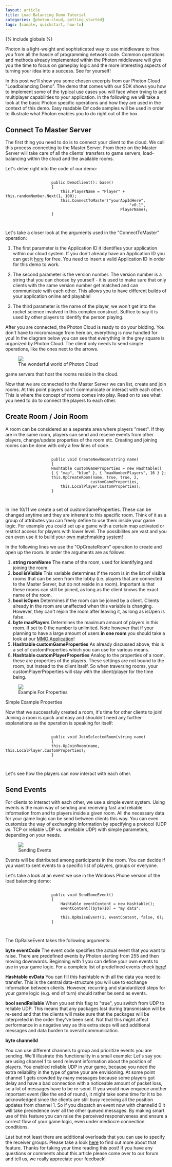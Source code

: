 ```yaml
---
layout: article
title: Load Balancing Demo Tutorial
categories: [photon-cloud, getting_started]
tags: [sample, quickstart, how-to]
---
```

{% include globals %}

Photon is a light-weight and sophisticated way to use middleware to free
you from all the hassle of programming network code. Common operations
and methods already implemented within the Photon middleware will give
you the time to focus on gameplay logic and the more interesting aspects
of turning your idea into a success. See for yourself!

In this post we'll show you some chosen excerpts from our Photon Cloud
"Loadbalancing Demo". The demo that comes with our SDK shows you how to
implement some of the typical use cases you will face when trying to add
multiplayer capabilities to your application. In the following we will
take a look at the basic Photon specific operations and how they are
used in the context of this demo. Easy readable C\# code samples will be
used in order to illustrate what Photon enables you to do right out of
the box.

## Connect To Master Server

The first thing you need to do is to connect your client to the cloud.
We call this process connecting to the Master Server. From there on the
Master Server will take care of all the clients' transfers to game
servers, load-balancing within the cloud and the available rooms.

Let's delve right into the code of our demo:

~~~~ {.code}
                        
                    public DemoClient(): base()
                    {
                        this.PlayerName = "Player" + this.randomNumber.Next(1, 100);
                        this.ConnectToMaster("yourAppIdHere", 
                                                      "v0.1", 
                                                  PlayerName); 
                    }
                        
                    
~~~~

Let's take a closer look at the arguments used in the "ConnectToMaster"
operation:

1.  The first parameter is the Application ID it identifies your application
    within our cloud system. If you don't already have an Application ID you
    can get it [here](https://www.exitgames.com/Download/Photon) for free.
    You need to insert a valid Application ID in order for this demo to
    work.

2.  The second parameter is the version number. The version number
    is a string that you can choose by yourself - it is used to make sure
    that only clients with the same version number get matched and can
    communicate with each other. This allows you to have different builds of
    your application online and playable!

3.  The third parameter is the name of the player, we won't get
    into the rocket science involved in this complex construct. Suffice to
    say it is used by other players to identify the person playing.

After you are connected, the Photon Cloud is ready to do your bidding.
You don't have to micromanage from here on, everything is now handled
for you! In the diagram below you can see that everything in the grey
square is organized by Photon Cloud. The client only needs to send
simple operations, like the ones next to the arrows.

<figure>
<img src="{{ IMG }}/JoinMSCloud.png" />
<figcaption>The wonderful world of Photon Cloud</figcaption>
</figure>
game servers that host the rooms reside in the cloud.

Now that we are connected to the Master Server we can list, create and
join rooms. At this point players can't communicate or interact with
each other. This is where the concept of rooms comes into play. Read on
to see what you need to do to connect the players to each other.

## Create Room / Join Room

A room can be considered as a seperate area where players "meet". If
they are in the same room, players can send and receive events from
other players, change/update properties of the room etc. Creating and
joining rooms can be done with only a few lines of code.

~~~~ {.code}
                        
                    public void CreateNewRoom(string name)
                    {
                    Hashtable customGameProperties = new Hashtable() 
                    { { "map", "blue" }, { "maxNumberPlayers", 16 } };
                    this.OpCreateRoom(name, true, true, 2, 
                                     customGameProperties, 
                        this.LocalPlayer.CustomProperties);
                    }
                        
                    
~~~~

In line 10/11 we create a set of customGameProperties. These can be
changed anytime and they are inherent to this specific room. Think of it
as a group of attributes you can freely define to use them inside your
game logic. For example you could set up a game with a certain map
activated or restrict access for players with lower level. The
possibilites are vast and you can even use it to build your [own
matchmaking system](https://www.exitgames.com/Download/Photon)!

In the following lines we use the "OpCreateRoom" operation to create and
open up the room. In order the arguments are as follows:

1.  **string roomName** The name of the room, used for identifying and
    joining the room.
2.  **bool isVisible** This variable determines if the room is in the
    list of visible rooms that can be seen from the lobby (i.e. players
    that are connected to the Master Server, but do not reside in a
    room). Important is that these rooms can still be joined, as long as
    the client knows the exact name of the room.
3.  **bool isOpen** Determines if the room can be joined by a client.
    Clients already in the room are unaffected when this variable is
    changing. However, they can't rejoin the room after leaving it, as
    long as isOpen is false.
4.  **byte maxPlayers** Determines the maximum amount of players in this
    room. If set to 0 the number is unlimited. Note however that if your
    planning to have a large amount of users **in one room** you should
    take a look at our [MMO
    Application](https://www.exitgames.com/Download/Photon)!
5.  **Hashtable customGameProperties** As already discussed above, this
    is a set of customProperties which you can use for various means.
6.  **Hashtable customPlayerProperties** Analog to the properties of a
    room, these are properties of the players. These settings are not
    bound to the room, but instead to the client itself. So when
    traversing rooms, your customPlayerProperties will stay with the
    client/player for the time being.

<figure>
<img src="{{ IMG }}/PropertiesCloud.png" />
<figcaption>Example For Properties</figcaption>
</figure>
Simple Example Properties

Now that we successfully created a room, it's time for other clients to
join! Joining a room is quick and easy and shouldn't need any further
explanations as the operation is speaking for itself:

~~~~ {.code}
                        
                    public void JoinSelectedRoom(string name)
                    {
                    this.OpJoinRoom(name, this.LocalPlayer.CustomProperties);
                    }
                        
                    
~~~~

Let's see how the players can now interact with each other.

## Send Events

For clients to interact with each other, we use a simple event system.
Using events is the main way of sending and receiving fast and reliable
information from and to players inside a given room. All the necessary
data for your game logic can be send between clients this way. You can
even customize the way of exchanging information by specifying a
protocol (UDP vs. TCP or reliable UDP vs. unreliable UDP) with simple
parameters, depending on your needs.

<figure>
<img src="{{ IMG }}/SendEventCloud.png" />
<figcaption>Sending Events</figcaption>
</figure> 
Events will be distributed among participants in the room. You can decide if
you want to sent events to a specific list of players, groups or
everyone.

Let's take a look at an event we use in the Windows Phone version of the
load balancing demo:

~~~~ {.code}
                        
                    public void SendSomeEvent()
                    {
                        Hashtable eventContent = new Hashtable();
                        eventContent[(byte)10] = "my data";                 
    
                        this.OpRaiseEvent(1, eventContent, false, 0);
                    }
                        
                    
~~~~

The OpRaiseEvent takes the following arguments:

**byte eventCode** The event code specifies the actual event that you
want to raise. There are predefined events by Photon starting from 255
and then moving downwards. Beginning with 1 you can define your own
events to use in your game logic. For a complete list of predefined
events check [here](https://www.exitgames.com/Download/Photon)!

**Hashtable evData** You can fill this hashtable with all the data you
need to transfer. This is the central data-structure you will use to
exchange information between clients. However, recurring and
standardized steps for your game logic (e.g. end of turn) should rather
be send as events.

**bool sendReliable** When you set this flag to "true", you switch from
UDP to reliable UDP. This means that any packages lost during
transmission will be re-send and that the clients will make sure that
the packages will be interpreted in the order they've been sent. Not
that this might affect performance in a negative way as this extra steps
will add additional messages and data burden to overall communication.

**byte channelId**

You can use different channels to group and prioritize events you are
sending. We'll illustrate this functionality in a small example: Let's
say you are using channel 1 to send relevant information about the
position of players. You enabled reliable UDP in your game, because you
need the extra reliability in the type of game your are envisioning. At
some point channel 1 gets crowded by many messages because some players
got delay and have a bad connection with a noticeable amount of packet
loss, so a lot of messages have to be re-send. If you would now enqueue
another important event (like the end of round), it might take some time
for it to be acknowledged since the clients are still busy receiving all
the position updates from channel 1. So if you dispatch an event now
with channelId 0 it will take precedence over all the other queued
messages. By making smart use of this feature you can raise the
perceived responsiveness and ensure a correct flow of your game logic,
even under mediocre connection conditions.

Last but not least there are additional overloads that you can use to
specify the receiver groups. Please take a look
[here](https://www.exitgames.com/Download/Photon) to find out more about
that feature. Thanks for taking your time reading this post! If you have
any questions or comments about this article please come over to our
forum and tell us, we really appreciate your feedback!
